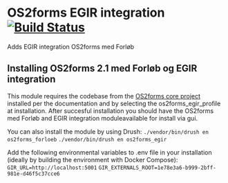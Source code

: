# OS2forms EGIR integration [![Build Status](https://travis-ci.com/OS2Forms/os2forms_egir.svg?branch=develop)](https://travis-ci.org/OS2Forms/os2forms_egir)
Adds EGIR integration OS2forms med Forløb

## Installing OS2forms 2.1 med Forløb og EGIR integration
This module requires the codebase from the [OS2forms core project](https://github.com/OS2Forms/os2forms8) installed per the documentation and by selecting the os2forms_egir_profile at installation. After succesful installation you should have the OS2forms med Forløb and EGIR integration moduleavailable for install via gui.

You can also install the module by using Drush:
    ```
    ./vendor/bin/drush en os2forms_forloeb
    ```
    ```
    ./vendor/bin/drush en os2forms_egir
    ```

Add the following environmental variables to .env file in your installation (ideally by building the environment with Docker Compose):
    ```
    GIR_URL=http://localhost:5001
    ```
    ```
    GIR_EXTERNALS_ROOT=1e78e3a6-b999-2bff-981e-d46f5c37cce6    
    ```
